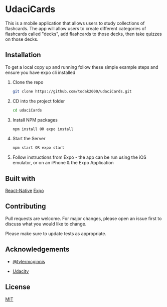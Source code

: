 # UdaciCards

This is a mobile application that allows users to study collections of flashcards. The app will allow users to create different categories of flashcards called "decks", add flashcards to those decks, then take quizzes on those decks.

## Installation

To get a local copy up and running follow these simple example steps and ensure you have expo cli installed

1. Clone the repo
   ```sh
   git clone https://github.com/todak2000/udaciCards.git
   ```
2. CD into the project folder
   ```sh
   cd udaciCards
   ```
3. Install NPM packages
   ```sh
   npm install OR expo install
   ```
4. Start the Server
   ```sh
   npm start OR expo start
   ```
5. Follow instructions from Expo - the app can be run using the iOS emulator, or on an iPhone & the Expo Application

## Built with
[React-Native](https://reactnative.dev/)
[Expo](https://expo.dev/)


## Contributing
Pull requests are welcome. For major changes, please open an issue first to discuss what you would like to change.

Please make sure to update tests as appropriate.


## Acknowledgements
* [@tylermcginnis](https://twitter.com/tylermcginnis)

* [Udacity](https://www.udacity.com/)



## License
[MIT](https://choosealicense.com/licenses/mit/)
